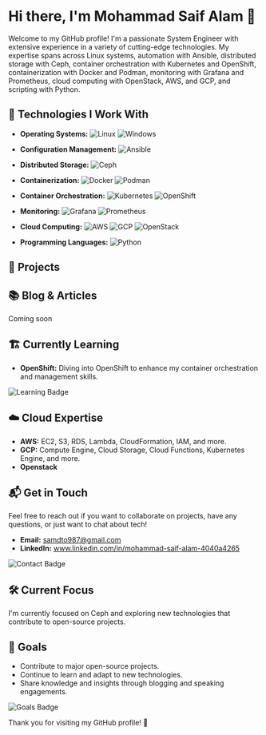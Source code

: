 # Hi there, I'm Mohammad Saif Alam 👋

Welcome to my GitHub profile! I'm a passionate System Engineer with extensive experience in a variety of cutting-edge technologies. My expertise spans across Linux systems, automation with Ansible, distributed storage with Ceph, container orchestration with Kubernetes and OpenShift, containerization with Docker and Podman, monitoring with Grafana and Prometheus, cloud computing with OpenStack, AWS, and GCP, and scripting with Python.

## 🔧 Technologies I Work With

- **Operating Systems:** 
  ![Linux](https://img.shields.io/badge/Linux-333333?style=flat&logo=linux&logoColor=yellow) <!-- Example badge with Linux logo -->
    ![Windows](https://img.shields.io/badge/Windows-333333?style=flat&logo=windows&logoColor=white) <!-- Windows logo -->
  
- **Configuration Management:** 
  ![Ansible](https://img.shields.io/badge/Ansible-333333?style=flat&logo=ansible&logoColor=red) <!-- Example badge with Ansible logo -->

- **Distributed Storage:** 
  ![Ceph](https://img.shields.io/badge/Ceph-333333?style=flat&logo=ceph&logoColor=red) <!-- Example badge with Ceph logo -->

- **Containerization:** 
  ![Docker](https://img.shields.io/badge/Docker-333333?style=flat&logo=docker&logoColor=blue) <!-- Example badge with Docker logo -->
  ![Podman](https://img.shields.io/badge/Podman-333333?style=flat&logo=podman&logoColor=red) <!-- Example badge with Podman logo -->

- **Container Orchestration:** 
  ![Kubernetes](https://img.shields.io/badge/Kubernetes-333333?style=flat&logo=kubernetes&logoColor=blue) <!-- Example badge with Kubernetes logo -->
  ![OpenShift](https://img.shields.io/badge/OpenShift-333333?style=flat&logo=openshift&logoColor=red) <!-- Example badge with OpenShift logo -->

- **Monitoring:**
  ![Grafana](https://img.shields.io/badge/Grafana-333333?style=flat&logo=grafana&logoColor=orange) <!-- Example badge with Grafana logo -->
  ![Prometheus](https://img.shields.io/badge/Prometheus-333333?style=flat&logo=prometheus&logoColor=red) <!-- Example badge with Prometheus logo -->

- **Cloud Computing:** 
  ![AWS](https://img.shields.io/badge/AWS-333333?style=flat&logo=amazonaws&logoColor=yellow) <!-- Example badge with AWS logo -->
  ![GCP](https://img.shields.io/badge/GCP-333333?style=flat&logo=google-cloud&logoColor=blue) <!-- Example badge with GCP logo -->
  ![OpenStack](https://img.shields.io/badge/OpenStack-333333?style=flat&logo=openstack&logoColor=red) <!-- Example badge with OpenStack logo -->

- **Programming Languages:** 
  ![Python](https://img.shields.io/badge/Python-333333?style=flat&logo=python&logoColor=yellow) <!-- Example badge with Python logo -->

## 🚀 Projects


## 📚 Blog & Articles
   Coming soon
   

## 🏗️ Currently Learning

- **OpenShift:** Diving into OpenShift to enhance my container orchestration and management skills.

![Learning Badge](https://img.shields.io/badge/Learning-OpenShift-yellow) <!-- Example badge -->

## ☁️ Cloud Expertise

- **AWS:** EC2, S3, RDS, Lambda, CloudFormation, IAM, and more.
- **GCP:** Compute Engine, Cloud Storage, Cloud Functions, Kubernetes Engine, and more.
- **Openstack**

## 📬 Get in Touch

Feel free to reach out if you want to collaborate on projects, have any questions, or just want to chat about tech!

- **Email:** samdto987@gmail.com
- **LinkedIn:** www.linkedin.com/in/mohammad-saif-alam-4040a4265

![Contact Badge](https://img.shields.io/badge/Contact%20Me-Open%20for%20Collaboration-brightgreen) <!-- Example badge -->

## 🛠️ Current Focus

I'm currently focused on Ceph and exploring new technologies that contribute to open-source projects.

## 🎯 Goals

- Contribute to major open-source projects.
- Continue to learn and adapt to new technologies.
- Share knowledge and insights through blogging and speaking engagements.

![Goals Badge](https://img.shields.io/badge/Goals-Contribute%20to%20Open%20Source%20Projects-brightgreen) <!-- Example badge -->

Thank you for visiting my GitHub profile! 🎉

